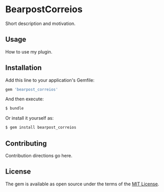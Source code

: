 # BearpostCorreios
Short description and motivation.

## Usage
How to use my plugin.

## Installation
Add this line to your application's Gemfile:

```ruby
gem 'bearpost_correios'
```

And then execute:
```bash
$ bundle
```

Or install it yourself as:
```bash
$ gem install bearpost_correios
```

## Contributing
Contribution directions go here.

## License
The gem is available as open source under the terms of the [MIT License](https://opensource.org/licenses/MIT).
